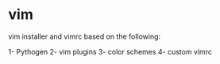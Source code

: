 # vim
vim installer and vimrc based on the following:

 1- Pythogen
 2- vim plugins
 3- color schemes
 4- custom vimrc
